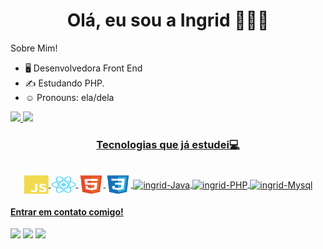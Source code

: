 <h1 style="text-align: center;"> Olá, eu sou a Ingrid 🙋🏻‍♀️</h1>

Sobre Mim!

- 🖥️ Desenvolvedora Front End
- ✍️ Estudando PHP.
- ☺️ Pronouns: ela/dela

 


<div>
 <a href="https://beacons.al/IngridvS">
    <img height="180em" src="https://github-readme-stats.vercel.app/api?username=ingridvS&show_icons=true&theme=dark&include_all_commits=true&count_private=true"> 
    <img height="180em" src="https://github-readme-stats.vercel.app/api/top-langs/?username=ingridvS&layout=compact&langs_count=16&theme=dark"/>
</div>


<h3 align="center">Tecnologias que já estudei💻</h3>


<div align="center" style="display: inline_block"><br>
  <img align="center" alt="ingrid-Js" height="30" width="40" src="https://raw.githubusercontent.com/devicons/devicon/master/icons/javascript/javascript-plain.svg">
  <img align="center" alt="ingrid-React" height="30" width="40" src="https://raw.githubusercontent.com/devicons/devicon/master/icons/react/react-original.svg">
  <img align="center" alt="ingrid-HTML" height="30" width="40" src="https://raw.githubusercontent.com/devicons/devicon/master/icons/html5/html5-original.svg">
  <img align="center" alt="ingrid-CSS" height="30" width="40" src="https://raw.githubusercontent.com/devicons/devicon/master/icons/css3/css3-original.svg">
 <img align="center" alt="ingrid-Java" height="40" width="50"  
  src="https://cdn.jsdelivr.net/gh/devicons/devicon@latest/icons/java/java-original-wordmark.svg" />
 <img  align="center" alt="ingrid-PHP" height="40" width="50"
  src="https://cdn.jsdelivr.net/gh/devicons/devicon@latest/icons/php/php-original.svg" />
 <img align="center" alt="ingrid-Mysql" height="40" width="50"
  src="https://cdn.jsdelivr.net/gh/devicons/devicon@latest/icons/mysql/mysql-original.svg" />
</div>



<h4> Entrar em contato comigo!</h4>

<div> 
  <a href="https://instagram.com/ingrid1608_" target="_blank"><img src="https://img.shields.io/badge/-Instagram-%23E4405F?style=for-the-badge&logo=instagram&logoColor=white" target="_blank"></a>
  <a href = "mailto:ingridvit3101@gmail.com"><img src="https://img.shields.io/badge/-Gmail-%23333?style=for-the-badge&logo=gmail&logoColor=white" target="_blank"></a>
  <a href="https://www.linkedin.com/in/ingrid-vit%C3%B3ria-santos-30b434206" target="_blank"><img src="https://img.shields.io/badge/-LinkedIn-%230077B5?style=for-the-badge&logo=linkedin&logoColor=white" target="_blank"></a> 
  
</div>

